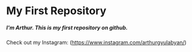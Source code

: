 # My First Repository

##### I'm Arthur. This is my first repository on github.

Check out my Instagram: (https://www.instagram.com/arthurgyulabyan/)
